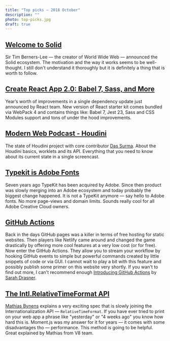 ```yaml
---
title: "Top picks — 2018 October"
description: ""
photo: top-picks.jpg
draft: true
---
```


## [Welcome to Solid](https://solid.inrupt.com/)

Sir Tim Berners-Lee — the creator of World Wide Web — announced the Solid ecosystem. The motivation and the way it works seems to be well-thought. I still don't understand it thoroughly but it is definitely a thing that is worth to follow.

## [Create React App 2.0: Babel 7, Sass, and More](https://reactjs.org/blog/2018/10/01/create-react-app-v2.html)

Year’s worth of improvements in a single dependency update just announced by React team. New version of React starter kit comes bundled via WebPack 4 and contains things like: Babel 7, Jest 23, Sass and CSS Modules support and tons of under the hood improvements.

## [Modern Web Podcast - Houdini](https://youtu.be/QbHJIybbPLM)

The state of Houdini project with core contributor [Das Surma](https://twitter.com/dassurma). About the Houdini basics, worklets and its API. Everything that you need to know about its current state in a single screencast.

## [Typekit is Adobe Fonts](https://theblog.adobe.com/typekit-is-adobe-fonts/)

Seven years ago TypeKit has been acquired by Adobe. Since then product was slowly merging into an Adobe ecosystem and today probably the biggest change happened. It is not a TypeKit anymore — say hello to Adobe fonts. No more page-views and domain limits. Sounds really cool for all Adobe Creative Cloud owners.

## [GitHub Actions](https://github.com/features/actions)

Back in the days GitHub pages was a killer in terms of free hosting for static websites. Then players like Netlify came around and changed the game drastically by offering more cool features at a very low cost (or for free). Now enter the GitHub Actions. They allow you to stream your workflow by hooking GitHub events to simple but powerful commands created by little snippets of code or via GUI. I cannot wait to play a bit with this feature and possibly publish some primer on this website very shortly. If you wan't to find out more, I can't recommend enough [Introducing GitHub Actions](https://css-tricks.com/introducing-github-actions/) by [Sarah Drasner](https://twitter.com/sarah_edo).

## [The Intl.RelativeTimeFormat API](https://developers.google.com/web/updates/2018/10/intl-relativetimeformat)

[Mathias Bynens](https://twitter.com/mathias) explains a very exciting spec that is slowly joining the Internationalization API — `RelativeTimeFormat`. If you have ever tried to print on your web app a phrase like "yesterday" or "4 weeks ago" you know how hard this is. Moment.js was my answer for it for years — it comes with some disadvantages tho — performance. This method is going to be helpful. Great explained by Mathias from V8 team.
